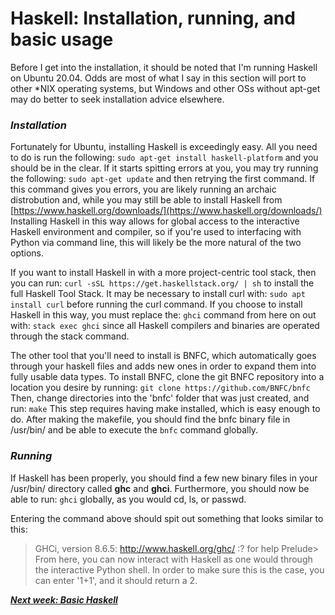 # **Haskell:** Installation, running, and basic usage

Before I get into the installation, it should be noted that I'm running Haskell on Ubuntu 20.04. Odds are most of what I say in this section will port to other *NIX operating systems, but Windows and other OSs without apt-get may do better to seek installation advice elsewhere.


### *Installation*

Fortunately for Ubuntu, installing Haskell is exceedingly easy. All you need to do is run the following:
`sudo apt-get install haskell-platform`
and you should be in the clear.
If it starts spitting errors at you, you may try running the following:
`sudo apt-get update`
and then retrying the first command. If this command gives you errors, you are likely running an archaic distrobution and, while you may still be able to install Haskell from [https://www.haskell.org/downloads/](https://www.haskell.org/downloads/)
Installing Haskell in this way allows for global access to the interactive Haskell environment and compiler, so if you're used to interfacing with Python via command line, this will likely be the more natural of the two options.

If you want to install Haskell in with a more project-centric tool stack, then you can run:
`curl -sSL https://get.haskellstack.org/ | sh`
to install the full Haskell Tool Stack. It may be necessary to install curl with:
`sudo apt install curl`
before running the curl command.
If you choose to install Haskell in this way, you must replace the:
`ghci`
command from here on out with:
`stack exec ghci`
since all Haskell compilers and binaries are operated through the stack command.

The other tool that you'll need to install is BNFC, which automatically goes through your haskell files and adds new ones in order to expand them into fully usable data types.
To install BNFC, clone the git BNFC repository into a location you desire by running:
`git clone https://github.com/BNFC/bnfc`
Then, change directories into the 'bnfc' folder that was just created, and run:
`make`
This step requires having make installed, which is easy enough to do. After making the makefile, you should find the bnfc binary file in /usr/bin/ and be able to execute the
`bnfc`
command globally.


### *Running*

If Haskell has been properly, you should find a few new binary files in your /usr/bin/ directory called **ghc** and **ghci**. Furthermore, you should now be able to run:
`ghci`
globally, as you would cd, ls, or passwd.

Entering the command above should spit out something that looks similar to this:
> GHCi, version 8.6.5: http://www.haskell.org/ghc/  :? for help
> Prelude> 
From here, you can now interact with Haskell as one would through the interactive Python shell. In order to make sure this is the case, you can enter '1+1', and it should return a 2.


[***Next week: Basic Haskell***](https://github.com/lblack1/cpsc354-blog/blob/main/week-2.md)
